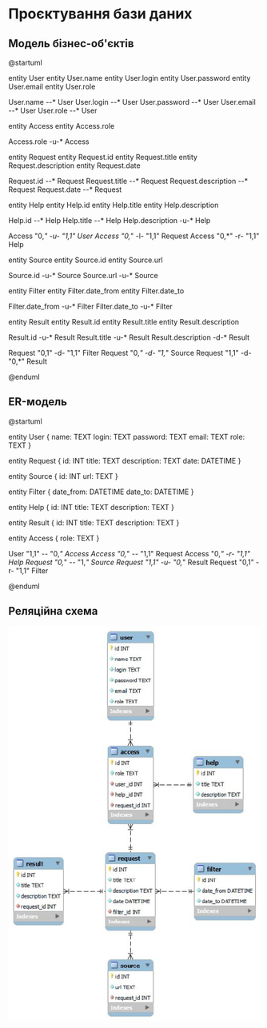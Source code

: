 # Проєктування бази даних

## Модель бізнес-об'єктів
@startuml

entity User
entity User.name
entity User.login
entity User.password
entity User.email
entity User.role

User.name --* User
User.login --* User
User.password --* User
User.email --* User
User.role --* User

entity Access
entity Access.role

Access.role -u-* Access

entity Request
entity Request.id
entity Request.title
entity Request.description
entity Request.date

Request.id --* Request
Request.title --* Request
Request.description --* Request
Request.date --* Request

entity Help
entity Help.id
entity Help.title
entity Help.description

Help.id --* Help
Help.title --* Help
Help.description -u-* Help

Access "0,*" -u- "1,1" User
Access "0,*" -l- "1,1" Request
Access "0,*" -r- "1,1" Help

entity Source
entity Source.id
entity Source.url

Source.id -u-* Source
Source.url -u-* Source

entity Filter
entity Filter.date_from
entity Filter.date_to

Filter.date_from -u-* Filter
Filter.date_to -u-* Filter

entity Result
entity Result.id
entity Result.title
entity Result.description

Result.id -u-* Result
Result.title -u-* Result
Result.description -d-* Result

Request "0,1" -d- "1,1" Filter
Request "0,*" -d- "1,*" Source
Request "1,1" -d- "0,*" Result


@enduml

## ER-модель

@startuml

entity User {
name: TEXT
login: TEXT
password: TEXT
email: TEXT
role: TEXT
}

entity Request {
id: INT
title: TEXT
description: TEXT
date: DATETIME
}

entity Source {
id: INT
url: TEXT
}

entity Filter {
date_from: DATETIME
date_to: DATETIME
}

entity Help {
id: INT
title: TEXT
description: TEXT
}

entity Result {
id: INT
title: TEXT
description: TEXT
}

entity Access {
role: TEXT
}

User "1,1" -- "0,*" Access
Access "0,*" -- "1,1" Request
Access "0,*" -r- "1,1" Help
Request "0,*" -- "1,*" Source
Request "1,1" -u- "0,*" Result
Request "0,1" -r- "1,1" Filter

@enduml

## Реляційна схема

![alt text](./relschem.png)